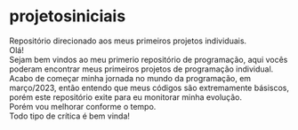 # projetosiniciais
Repositório direcionado aos meus primeiros projetos individuais. <br> 
Olá!<br>
Sejam bem vindos ao meu primerio repositório de programação, aqui vocês poderam encontrar meus primeiros projetos de programação individual. <br>
Acabo de começar minha jornada no mundo da programação, em março/2023, então entendo que meus códigos são extremamente básiscos, porém este repositório exite para eu monitorar minha evolução. <br>
Porém vou melhorar conforme o tempo. <br>
Todo tipo de crítica é bem vinda!
